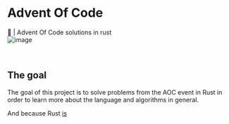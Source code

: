 # Advent Of Code

🎄 | Advent Of Code solutions in rust 
<br>
![image](https://user-images.githubusercontent.com/72028266/206870105-61d9c3d7-bbc8-4aa4-a620-de9d90d02818.png)

<br>

## The goal

The goal of this project is to solve problems from the AOC event in Rust in order to learn more about the language and algorithms in general.

And because Rust [is](https://youtu.be/Z0GX2mTUtfo?t=2)
